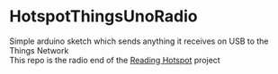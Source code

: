 # HotspotThingsUnoRadio
Simple arduino sketch which sends anything it receives on USB to the Things Network  
This repo is the radio end of the [Reading Hotspot](https://github.com/Thingitude/Hotspot/wiki) project
